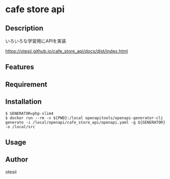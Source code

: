 # cafe store api
## Description
いろいろな学習用にAPIを実装

https://otesii.github.io/cafe_store_api/docs/dist/index.html

## Features

## Requirement

## Installation
```
$ GENERATOR=php-slim4
$ docker run --rm -v ${PWD}:/local openapitools/openapi-generator-cli generate -i /local/openapi/cafe_store_api/openapi.yaml -g ${GENERATOR} -o /local/src
```

## Usage

## Author
otesii